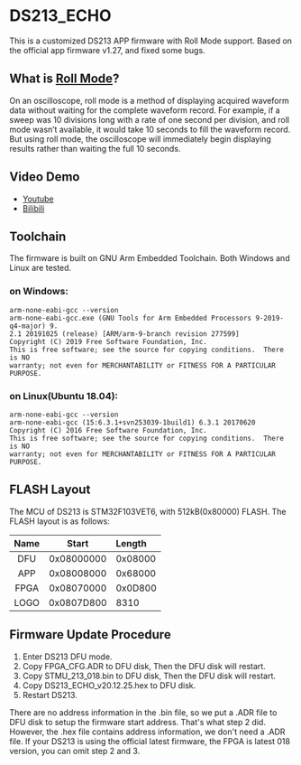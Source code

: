 # DS213_ECHO

This is a customized DS213 APP firmware with Roll Mode support. Based on the official app
firmware v1.27, and fixed some bugs.

## What is [Roll Mode](https://www.sweetwater.com/insync/roll-mode/)?

On an oscilloscope, roll mode is a method of displaying acquired waveform data without
waiting for the complete waveform record. For example, if a sweep was 10 divisions long
with a rate of one second per division, and roll mode wasn’t available, it would take 10
seconds to fill the waveform record. But using roll mode, the oscilloscope will immediately
begin displaying results rather than waiting the full 10 seconds.

## Video Demo

- [Youtube](https://youtu.be/iGE-QNMqRk0)
- [Bilibili](https://www.bilibili.com/video/BV1QA411x7YX)

## Toolchain

The firmware is built on GNU Arm Embedded Toolchain. Both Windows and Linux are tested.

###  on Windows:

```
arm-none-eabi-gcc --version
arm-none-eabi-gcc.exe (GNU Tools for Arm Embedded Processors 9-2019-q4-major) 9.
2.1 20191025 (release) [ARM/arm-9-branch revision 277599]
Copyright (C) 2019 Free Software Foundation, Inc.
This is free software; see the source for copying conditions.  There is NO
warranty; not even for MERCHANTABILITY or FITNESS FOR A PARTICULAR PURPOSE.
```
### on Linux(Ubuntu 18.04):

```
arm-none-eabi-gcc --version
arm-none-eabi-gcc (15:6.3.1+svn253039-1build1) 6.3.1 20170620
Copyright (C) 2016 Free Software Foundation, Inc.
This is free software; see the source for copying conditions.  There is NO
warranty; not even for MERCHANTABILITY or FITNESS FOR A PARTICULAR PURPOSE.
```

## FLASH Layout

The MCU of DS213 is STM32F103VET6, with 512kB(0x80000) FLASH. The FLASH layout is as follows:

| Name | Start      | Length  |
|:----:|:----------:|:--------|
| DFU  | 0x08000000 | 0x08000 |
| APP  | 0x08008000 | 0x68000 |
| FPGA | 0x08070000 | 0x0D800 |
| LOGO | 0x0807D800 | 8310    |

## Firmware Update Procedure

1. Enter DS213 DFU mode.
2. Copy FPGA_CFG.ADR to DFU disk, Then the DFU disk will restart.
3. Copy STMU_213_018.bin to DFU disk, Then the DFU disk will restart.
4. Copy DS213_ECHO_v20.12.25.hex to DFU disk.
5. Restart DS213.

There are no address information in the .bin file, so we put a .ADR file to DFU disk to setup the firmware start address.
That's what step 2 did. However, the .hex file contains address information, we don't need a .ADR file.
If your DS213 is using the official latest firmware, the FPGA is latest 018 version, you can omit step 2 and 3.
